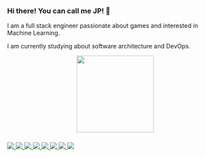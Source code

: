 ### Hi there! You can call me JP! 👋

I am a full stack engineer passionate about games and interested in Machine Learning.

I am currently studying about software architecture and DevOps.


<div align="center">
  <a href="https://github.com/jpaldi91">
  <img height="180em" src="https://github-readme-stats.vercel.app/api?username=jpaldi91&show_icons=true&theme=dark&&include_all_commits=true&count_private=true" />
  <!-- <img height="180em" src="https://github-readme-stats.vercel.app/api/top-langs/?username=jpaldi91&layout=compact&theme=dark&langs_count=8" /> -->
</div>

  ###

<div align="left">
  <img src="https://img.shields.io/badge/Ruby-CC342D?style=for-the-badge&logo=ruby&logoColor=white">
  <img src="https://img.shields.io/badge/Python-14354C?style=for-the-badge&logo=python&logoColor=white">
  <img src="https://img.shields.io/badge/C%23-239120?style=for-the-badge&logo=c-sharp&logoColor=white">
  <img src="https://img.shields.io/badge/JavaScript-323330?style=for-the-badge&logo=javascript&logoColor=F7DF1E">
  <img src="https://img.shields.io/badge/React-20232A?style=for-the-badge&logo=react&logoColor=61DAFB">
  <img src="https://img.shields.io/badge/Vue.js-35495E?style=for-the-badge&logo=vue.js&logoColor=4FC08D">
  <img src="https://img.shields.io/badge/Angular-DD0031?style=for-the-badge&logo=angular&logoColor=white">
  <img src="https://img.shields.io/badge/Unity-100000?style=for-the-badge&logo=unity&logoColor=white">
</div>
